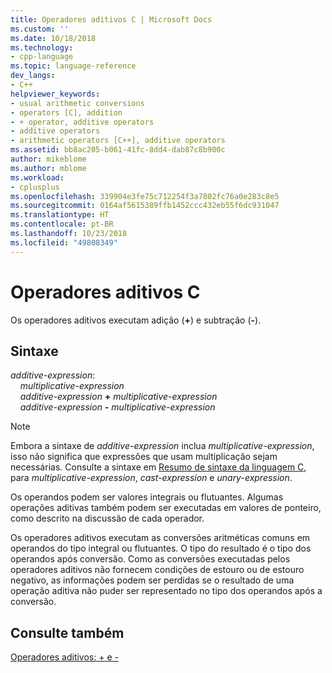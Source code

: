 ```yaml
---
title: Operadores aditivos C | Microsoft Docs
ms.custom: ''
ms.date: 10/18/2018
ms.technology:
- cpp-language
ms.topic: language-reference
dev_langs:
- C++
helpviewer_keywords:
- usual arithmetic conversions
- operators [C], addition
- + operator, additive operators
- additive operators
- arithmetic operators [C++], additive operators
ms.assetid: bb8ac205-b061-41fc-8dd4-dab87c8b900c
author: mikeblome
ms.author: mblome
ms.workload:
- cplusplus
ms.openlocfilehash: 339904e3fe75c712254f3a7802fc76a0e283c8e5
ms.sourcegitcommit: 0164af5615389ffb1452ccc432eb55f6dc931047
ms.translationtype: HT
ms.contentlocale: pt-BR
ms.lasthandoff: 10/23/2018
ms.locfileid: "49808349"
---
```

# <a name="c-additive-operators"></a>Operadores aditivos C

Os operadores aditivos executam adição (**+**) e subtração (**-**).

## <a name="syntax"></a>Sintaxe

*additive-expression*:<br/>
&nbsp;&nbsp;&nbsp;&nbsp;*multiplicative-expression*<br/>
&nbsp;&nbsp;&nbsp;&nbsp;*additive-expression* **+** *multiplicative-expression*<br/>
&nbsp;&nbsp;&nbsp;&nbsp;*additive-expression* **-** *multiplicative-expression*

> [!NOTE]
> Embora a sintaxe de *additive-expression* inclua *multiplicative-expression*, isso não significa que expressões que usam multiplicação sejam necessárias. Consulte a sintaxe em [Resumo de sintaxe da linguagem C](../c-language/c-language-syntax-summary.md), para *multiplicative-expression*, *cast-expression* e *unary-expression*.

Os operandos podem ser valores integrais ou flutuantes. Algumas operações aditivas também podem ser executadas em valores de ponteiro, como descrito na discussão de cada operador.

Os operadores aditivos executam as conversões aritméticas comuns em operandos do tipo integral ou flutuantes. O tipo do resultado é o tipo dos operandos após conversão. Como as conversões executadas pelos operadores aditivos não fornecem condições de estouro ou de estouro negativo, as informações podem ser perdidas se o resultado de uma operação aditiva não puder ser representado no tipo dos operandos após a conversão.

## <a name="see-also"></a>Consulte também

[Operadores aditivos: + e -](../cpp/additive-operators-plus-and.md)